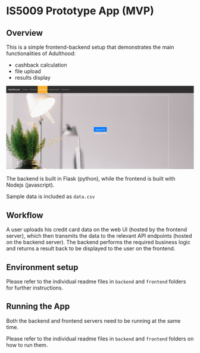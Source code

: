 # IS5009 Prototype App (MVP)

## Overview

This is a simple frontend-backend setup that demonstrates the main functionalities of Adulthood:

- cashback calculation
- file upload
- results display

![demo_gif](demo.gif)

The backend is built in Flask (python), while the frontend is built with Nodejs (javascript).

Sample data is included as `data.csv`

## Workflow

A user uploads his credit card data on the web UI (hosted by the frontend server), which then transmits the data to the relevant API endpoints (hosted on the backend server). The backend performs the required business logic and returns a result back to be displayed to the user on the frontend.

## Environment setup

Please refer to the individual readme files in `backend` and `frontend` folders for further instructions.

## Running the App

Both the backend and frontend servers need to be running at the same time.

Please refer to the individual readme files in `backend` and `frontend` folders on how to run them.

